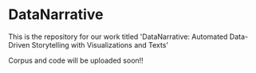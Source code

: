 # DataNarrative
This is the repository for our work titled 'DataNarrative:  Automated Data-Driven Storytelling  with Visualizations and Texts'

Corpus and code will be uploaded soon!!
